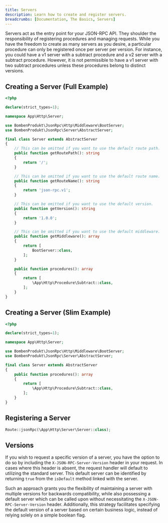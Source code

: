 ```yaml
---
title: Servers
description: Learn how to create and register servers.
breadcrumbs: [Documentation, The Basics, Servers]
---
```


Servers act as the entry point for your JSON-RPC API. They shoulder the responsibility of registering procedures and managing requests. While you have the freedom to create as many servers as you desire, a particular procedure can only be registered once per server per version. For instance, you could have a v1 server with a subtract procedure and a v2 server with a subtract procedure. However, it is not permissible to have a v1 server with two subtract procedures unless these procedures belong to distinct versions.

## Creating a Server (Full Example)

```php
<?php

declare(strict_types=1);

namespace App\Http\Server;

use BombenProdukt\JsonRpc\Http\Middleware\BootServer;
use BombenProdukt\JsonRpc\Server\AbstractServer;

final class Server extends AbstractServer
{
    // This can be omitted if you want to use the default route path.
    public function getRoutePath(): string
    {
        return '/';
    }

    // This can be omitted if you want to use the default route name.
    public function getRouteName(): string
    {
        return 'json-rpc.v1';
    }

    // This can be omitted if you want to use the default version.
    public function getVersion(): string
    {
        return '1.0.0';
    }

    // This can be omitted if you want to use the default middleware.
    public function getMiddleware(): array
    {
        return [
            BootServer::class,
        ];
    }

    public function procedures(): array
    {
        return [
            \App\Http\Procedure\Subtract::class,
        ];
    }
}
```

## Creating a Server (Slim Example)

```php
<?php

declare(strict_types=1);

namespace App\Http\Server;

use BombenProdukt\JsonRpc\Http\Middleware\BootServer;
use BombenProdukt\JsonRpc\Server\AbstractServer;

final class Server extends AbstractServer
{
    public function procedures(): array
    {
        return [
            \App\Http\Procedure\Subtract::class,
        ];
    }
}
```

## Registering a Server

```php
Route::jsonRpc(\App\Http\Server\Server::class);
```

## Versions

If you wish to request a specific version of a server, you have the option to do so by including the `X-JSON-RPC-Server-Version` header in your request. In cases where this header is absent, the request handler will default to utilizing the standard server. This default server can be identified by returning `true` from the `isDefault` method linked with the server.

Such an approach grants you the flexibility of maintaining a server with multiple versions for backwards compatibility, while also possessing a default server which can be called upon without necessitating the `X-JSON-RPC-Server-Version` header. Additionally, this strategy facilitates specifying the default version of a server based on certain business logic, instead of relying solely on a simple boolean flag.
